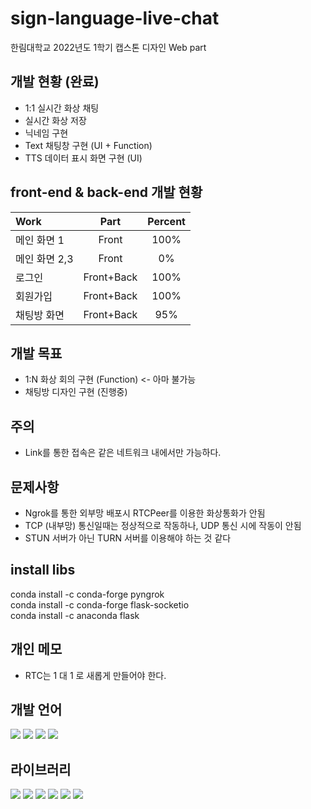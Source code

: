 # sign-language-live-chat
한림대학교 2022년도 1학기 캡스톤 디자인 Web part

## 개발 현황 (완료)
 - 1:1 실시간 화상 채팅
 - 실시간 화상 저장
 - 닉네임 구현
 - Text 채팅창 구현 (UI + Function)
 - TTS 데이터 표시 화면 구현 (UI)

## front-end & back-end 개발 현황
|Work|Part|Percent|
|:---|:---:|:---:|
|메인 화면 1|Front|100%|
|메인 화면 2,3|Front|0%|
|로그인|Front+Back|100%|
|회원가입|Front+Back|100%|
|채팅방 화면|Front+Back|95%|

## 개발 목표
 - 1:N 화상 회의 구현 (Function) <- 아마 불가능
 - 채팅방 디자인 구현 (진행중)

## 주의
 - Link를 통한 접속은 같은 네트워크 내에서만 가능하다.

## 문제사항
 - Ngrok를 통한 외부망 배포시 RTCPeer를 이용한 화상통화가 안됨
 - TCP (내부망) 통신일때는 정상적으로 작동하나, UDP 통신 시에 작동이 안됨
 - STUN 서버가 아닌 TURN 서버를 이용해야 하는 것 같다

## install libs
conda install -c conda-forge pyngrok  
conda install -c conda-forge flask-socketio  
conda install -c anaconda flask  
 
## 개인 메모
 - RTC는 1 대 1 로 새롭게 만들어야 한다.

## 개발 언어
<img src="https://img.shields.io/badge/HTML5-E34F26?style=flat-square&logo=HTML5&logoColor=white"/> <img src="https://img.shields.io/badge/CSS3-1572B6?style=flat-square&logo=CSS3&logoColor=white"/> <img src="https://img.shields.io/badge/JavaScript-F7DF1E?style=flat-square&logo=JavaScript&logoColor=white"/> <img src="https://img.shields.io/badge/Python-3776AB?style=flat-square&logo=Python&logoColor=white"/> 

## 라이브러리
<img src="https://img.shields.io/badge/Flask-000000?style=flat-square&logo=Flask&logoColor=white"/> <img src="https://img.shields.io/badge/socket.io-010101?style=flat-square&logo=socket.io&logoColor=white"/> <img src="https://img.shields.io/badge/jQuery-0769AD?style=flat-square&logo=jQuery&logoColor=white"/> <img src="https://img.shields.io/badge/Bootstrap-7952B3?style=flat-square&logo=Bootstrap&logoColor=white"/> <img src="https://img.shields.io/badge/WebRTC-333333?style=flat-square&logo=WebRTC&logoColor=white"/> <img src="https://img.shields.io/badge/ngrok-1F1E37?style=flat-square&logo=ngrok&logoColor=white"/>
